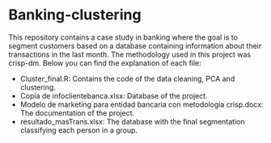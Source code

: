 # Banking-clustering
This repository contains a case study in banking where the goal is to segment customers based on a database containing information about their transactions in the last month.
The methodology used in this project was crisp-dm.
Below you can find the explanation of each file:
* Cluster_final.R: Contains the code of the data cleaning, PCA and clustering.
* Copia de infoclientebanca.xlsx: Database of the project.
* Modelo de marketing para entidad bancaria con metodología crisp.docx: The documentation of the project.
* resultado_masTrans.xlsx: The database with the final segmentation classifying each person in a group.
